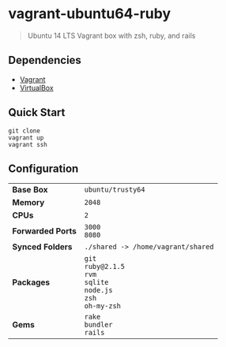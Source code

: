 # vagrant-ubuntu64-ruby

> Ubuntu 14 LTS Vagrant box with zsh, ruby, and rails

Dependencies
------------
* [Vagrant](https://www.vagrantup.com/downloads.html)
* [VirtualBox](https://www.virtualbox.org/wiki/Downloads)

Quick Start
-----------
    git clone
    vagrant up
    vagrant ssh

Configuration
-------------
<table>
    <tr>
        <td><b>Base Box</b></td>
        <td><code>ubuntu/trusty64</code></td>
    </tr>
    <tr>
        <td><b>Memory</b></td>
        <td><code>2048</code></td>
    </tr>
    <tr>
        <td><b>CPUs</b></td>
        <td><code>2</code></td>
    </tr>
    <tr>
        <td><b>Forwarded Ports</b></td>
        <td><code>3000</code><br><code>8080</code></td>
    </tr>
    <tr>
        <td><b>Synced Folders</b></td>
        <td><code>./shared -> /home/vagrant/shared</code></td>
    </tr>
    <tr>
        <td><b>Packages</b></td>
        <td><code>git</code><br><code>ruby@2.1.5</code><br><code>rvm</code><br><code>sqlite</code><br><code>node.js</code><br><code>zsh</code><br><code>oh-my-zsh</code></td>
    </tr>
    <tr>
        <td><b>Gems</b></td>
        <td><code>rake</code><br><code>bundler</code><br><code>rails</code></td>
    </tr>
</table>
